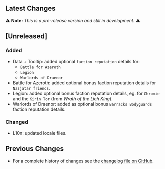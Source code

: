## Latest Changes

⚠️ **Note:** _This is a pre-release version and still in development._ ⚠️

## [Unreleased]

### Added

* Data + Tooltip: added optional `faction reputation` details for:
  + `Battle for Azeroth`
  + `Legion`
  + `Warlords of Draenor`
* Battle for Azeroth: added optional bonus faction reputation details for `Nazjatar friends`.
* Legion: added optional bonus faction reputation details, eg. for `Chromie` and the `Kirin Tor` (from _Wrath of the Lich King_).
* Warlords of Draenor: added as optional bonus `Barracks Bodyguards` faction reputation details.

### Changed

* L10n: updated locale files.

## Previous Changes

* For a complete history of changes see the [changelog file on GitHub](https://github.com/erglo/mission-report-button-plus/blob/main/CHANGELOG.md "CHANGELOG.md").
